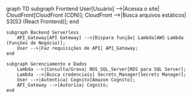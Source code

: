 graph TD
    subgraph Frontend
        User[Usuário] -->|Acessa o site| CloudFront[CloudFront (CDN)];
        CloudFront -->|Busca arquivos estáticos| S3[S3 (React Frontend)];
    end

    subgraph Backend Serverless
        API_Gateway[API Gateway] -->|Dispara função| Lambda[AWS Lambda (Funções de Negócio)];
        User -->|Faz requisições de API| API_Gateway;
    end

    subgraph Gerenciamento e Dados
        Lambda -->|Consulta/Grava| RDS_SQL_Server[RDS para SQL Server];
        Lambda -->|Busca credenciais| Secrets_Manager[Secrets Manager];
        User -->|Autentica| Cognito[Amazon Cognito];
        API_Gateway -->|Autoriza| Cognito;
    end
